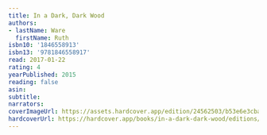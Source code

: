 ```yaml
---
title: In a Dark, Dark Wood
authors:
- lastName: Ware
  firstName: Ruth
isbn10: '1846558913'
isbn13: '9781846558917'
read: 2017-01-22
rating: 4
yearPublished: 2015
reading: false
asin:
subtitle:
narrators:
coverImageUrl: https://assets.hardcover.app/edition/24562503/b53e6e3cba166c972e779555040d8ca609410a2c.jpeg
hardcoverUrl: https://hardcover.app/books/in-a-dark-dark-wood/editions/24562503
---
```

